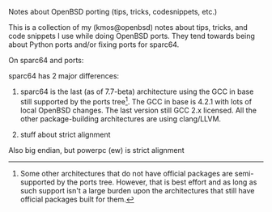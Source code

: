 Notes about OpenBSD porting (tips, tricks, codesnippets, etc.)

This is a collection of my (kmos@openbsd) notes about tips, tricks, and
code snippets I use while doing OpenBSD ports. They tend towards being
about Python ports and/or fixing ports for sparc64.

On sparc64 and ports:

sparc64 has 2 major differences:

1. sparc64 is the last (as of 7.7-beta) architecture using the GCC in base
still supported by the ports tree[^1]. The GCC in base is 4.2.1 with lots of
local OpenBSD changes. The last version still GCC 2.x licensed. All the other
package-building architectures are using clang/LLVM. 

2. stuff about strict alignment

Also big endian, but powerpc (ew) is strict alignment

[^1]: Some other architectures that do not have official packages are
semi-supported by the ports tree. However, that is best effort and as
long as such support isn't a large burden upon the architectures that
still have official packages built for them.

